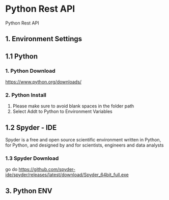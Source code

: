 # Python Rest API
Python Rest API

## 1. Environment Settings

## 1.1 Python 
### 1. Python Download
https://www.python.org/downloads/

### 2. Python Install
1. Please make sure to avoid blank spaces in the folder path
2. Select Addt to Python to Environment Variables

## 1.2 Spyder - IDE
Spyder is a free and open source scientific environment written in Python, for Python, and designed by and for scientists, engineers and data analysts

### 1.3 Spyder Download
go do https://github.com/spyder-ide/spyder/releases/latest/download/Spyder_64bit_full.exe

## 3. Python ENV
